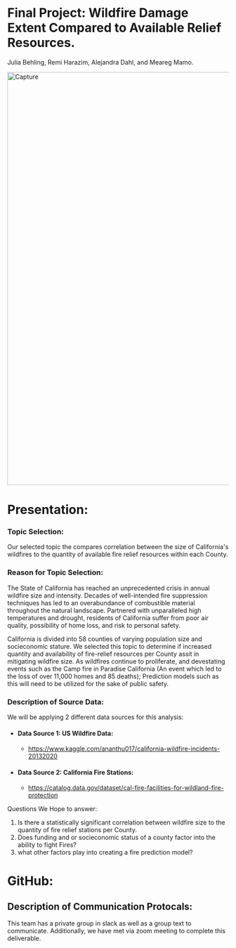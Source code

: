 # Final Project: Wildfire Damage Extent Compared to Available Relief Resources. 
  Julia Behling, Remi Harazim, Alejandra Dahl, and Meareg Mamo.

<img width="941" alt="Capture" src="https://user-images.githubusercontent.com/90812456/152652437-a6ec29f5-b687-4943-b34b-613e16e51cd3.PNG">

# Presentation:
### Topic Selection:
Our selected topic the compares correlation between the size of California's wildfires to the quantity of available fire relief resources within each County. 

### Reason for Topic Selection:
The State of California has reached an unprecedented crisis in annual wildfire size and intensity. Decades of well-intended fire suppression techniques has led to an overabundance of combustible material throughout the natural landscape. Partnered with unparalleled high temperatures and drought, residents of California suffer from poor air quality, possibility of home loss, and risk to personal safety.  

California is divided into 58 counties of varying population size and socieconomic stature. We selected this topic to determine if increased quantity and availability of fire-relief resources per County assit in mitigating wildfire size. As wildfires continue to proliferate, and devestating events such as the Camp fire in Paradise California (An event which led to the loss of over 11,000 homes and 85 deaths); Prediction models such as this will need to be utilized for the sake of public safety.

### Description of Source Data:
We will be applying 2 different data sources for this analysis:

* #### Data Source 1: US Wildfire Data:
  * https://www.kaggle.com/ananthu017/california-wildfire-incidents-20132020
* #### Data Source 2: California Fire Stations:
  *   https://catalog.data.gov/dataset/cal-fire-facilities-for-wildland-fire-protection

Questions We Hope to answer:
1.	Is there a statistically significant correlation between wildfire size to the quantity of fire relief stations per County. 
2.	Does funding and or socieconomic status of a county factor into the ability to fight Fires?
3.	what other factors play into creating a fire prediction model?


# GitHub:
## Description of Communication Protocals:
This team has a private group in slack as well as a group text to communicate. Additionally, we have met via zoom meeting to complete this deliverable. 
